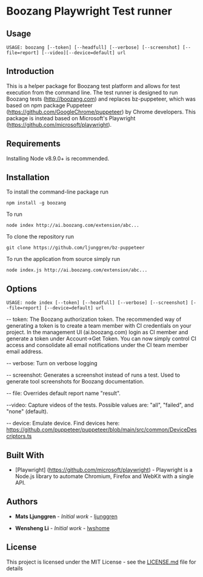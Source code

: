 # Boozang Playwright Test runner 

## Usage

```USAGE: boozang [--token] [--headfull] [--verbose] [--screenshot] [--file=report] [--video][--device=default] url```

## Introduction

This is a helper package for Boozang test platform and allows for test execution from the command line. The test runner is designed to run Boozang tests (http://boozang.com) and replaces bz-puppeteer, which was based on npm package Puppeteer (https://github.com/GoogleChrome/puppeteer) by Chrome developers. This package is instead based on Microsoft's Playwright (https://github.com/microsoft/playwright).


## Requirements
Installing Node v8.9.0+ is recommended. 

## Installation
To install the command-line package run

```npm install -g boozang```

To run

```node index http://ai.boozang.com/extension/abc...```


To clone the repository run

```git clone https://github.com/ljunggren/bz-puppeteer```

To run the application from source simply run

```node index.js http://ai.boozang.com/extension/abc...```


## Options

```USAGE: node index [--token] [--headfull] [--verbose] [--screenshot] [--file=report] [--device=default] url```

-- token: The Boozang authorization token. The recommended way of generating a token is to create a team member with CI credentials on your project. In the management UI (ai.boozang.com) login as CI member and generate a token under Account->Get Token. You can now simply control CI access and consolidate all email notifications under the CI team member email address. 

-- verbose: Turn on verbose logging

-- screenshot: Generates a screenshot instead of runs a test. Used to generate tool screenshots for Boozang documentation. 

-- file: Overrides default report name "result".

--video: Capture videos of the tests. Possible values are: "all", "failed", and "none" (default).

-- device: Emulate device. Find devices here: https://github.com/puppeteer/puppeteer/blob/main/src/common/DeviceDescriptors.ts


## Built With

* [Playwright] (https://github.com/microsoft/playwright) - Playwright is a Node.js library to automate Chromium, Firefox and WebKit with a single API. 

## Authors


* **Mats Ljunggren** - *Initial work* - [ljunggren](https://github.com/ljunggren)

* **Wensheng Li** - *Initial work* - [lwshome](https://github.com/lwshome)

## License

This project is licensed under the MIT License - see the [LICENSE.md](LICENSE.md) file for details
